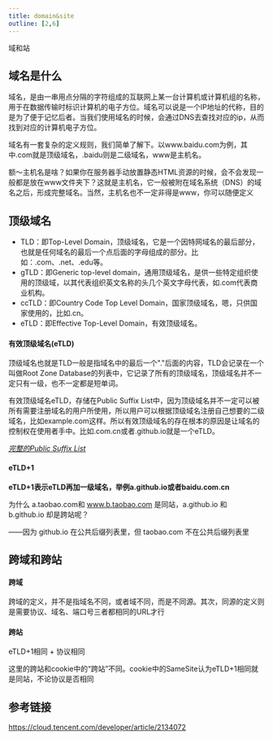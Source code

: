 ```yaml
---
title: domain&site
outline: [2,6]
---
```


域和站

## 域名是什么

域名，是由一串用点分隔的字符组成的互联网上某一台计算机或计算机组的名称，用于在数据传输时标识计算机的电子方位。域名可以说是一个IP地址的代称，目的是为了便于记忆后者。当我们使用域名的时候，会通过DNS去查找对应的ip，从而找到对应的计算机电子方位。

域名有一套复杂的定义规则，我们简单了解下。以www.baidu.com为例，其中.com就是顶级域名，.baidu则是二级域名，www是主机名。

额～主机名是啥？如果你在服务器手动放置静态HTML资源的时候，会不会发现一般都是放在www文件夹下？这就是主机名，它一般被附在域名系统（DNS）的域名之后，形成完整域名。当然，主机名也不一定非得是www，你可以随便定义

## 顶级域名

- TLD：即Top-Level Domain，顶级域名，它是一个因特网域名的最后部分，也就是任何域名的最后一个点后面的字母组成的部分。比如：.com、.net、.edu等。
- gTLD：即Generic top-level domain，通用顶级域名，是供一些特定组织使用的顶级域，以其代表组织英文名称的头几个英文字母代表，如.com代表商业机构。
- ccTLD：即Country Code Top Level Domain，国家顶级域名，嗯，只供国家使用的，比如.cn。
- eTLD：即Effective Top-Level Domain，有效顶级域名。

#### 有效顶级域名(eTLD)

顶级域名也就是TLD一般是指域名中的最后一个"."后面的内容，TLD会记录在一个叫做Root Zone Database的列表中，它记录了所有的顶级域名，顶级域名并不一定只有一级，也不一定都是短单词。

有效顶级域名eTLD，存储在Public Suffix List中，因为顶级域名并不一定可以被所有需要注册域名的用户所使用，所以用户可以根据顶级域名注册自己想要的二级域名，比如example.com这样。所以有效顶级域名的存在根本的原因是让域名的控制权在使用者手中。比如.com.cn或者.github.io就是一个eTLD。

_[完整的Public Suffix List](https://publicsuffix.org/list/public_suffix_list.dat)_

#### eTLD+1

**eTLD+1表示eTLD再加一级域名，举例a.github.io或者baidu.com.cn**

为什么 a.taobao.com和 www.b.taobao.com 是同站，a.github.io 和 b.github.io 却是跨站呢？

——因为 github.io 在公共后缀列表里，但 taobao.com 不在公共后缀列表里

## 跨域和跨站

#### 跨域

跨域的定义，并不是指域名不同，或者域不同，而是不同源。其次，同源的定义则是需要协议、域名、端口号三者都相同的URL才行

#### 跨站

eTLD+1相同 + 协议相同

这里的跨站和cookie中的“跨站”不同。cookie中的SameSite认为eTLD+1相同就是同站，不论协议是否相同


## 参考链接
https://cloud.tencent.com/developer/article/2134072
